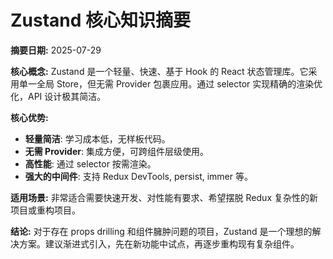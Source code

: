 # Zustand 核心知识摘要

**摘要日期:** 2025-07-29

**核心概念:**
Zustand 是一个轻量、快速、基于 Hook 的 React 状态管理库。它采用单一全局 Store，但无需 Provider 包裹应用。通过 selector 实现精确的渲染优化，API 设计极其简洁。

**核心优势:**
- **轻量简洁**: 学习成本低，无样板代码。
- **无需 Provider**: 集成方便，可跨组件层级使用。
- **高性能**: 通过 selector 按需渲染。
- **强大的中间件**: 支持 Redux DevTools, persist, immer 等。

**适用场景:**
非常适合需要快速开发、对性能有要求、希望摆脱 Redux 复杂性的新项目或重构项目。

**结论:**
对于存在 props drilling 和组件臃肿问题的项目，Zustand 是一个理想的解决方案。建议渐进式引入，先在新功能中试点，再逐步重构现有复杂组件。